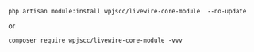 ```
php artisan module:install wpjscc/livewire-core-module  --no-update
```

or 

```
composer require wpjscc/livewire-core-module -vvv
```